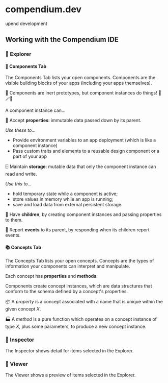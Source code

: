 # compendium.dev

upend development

## Working with the Compendium IDE

### 🧭 Explorer

#### 🧱 Components Tab

The Components Tab lists your open components. Components are the visible building blocks of your apps (including your apps themselves).

🧪 Components are inert prototypes, but component instances do things! 🧙🪄✨

A component instance can...

🎁 Accept **properties**: immutable data passed down by its parent.

_Use these to..._

- Provide environment variables to an app deployment (which is like a component instance)
- Pass custom traits and elements to a reusable design component or a part of your app

🗄️ Maintain **storage**: mutable data that only the component instance can read and write.

_Use this to..._

- hold temporary state while a component is active;
- store values in memory while an app is running;
- save and load data from external persistent storage.

🐣 Have **children**, by creating component instances and passing properties to them.

📣 Report **events** to its parent, by responding when its children report events.

#### 📚 Concepts Tab

The Concepts Tab lists your open concepts. Concepts are the types of information your components can interpret and manipulate.

Each concept has **properties** and **methods**. 

Components create concept instances, which are data structures that conform to the schema defined by a concept's properties.

📦 A *property* is a concept associated with a name that is unique within the given concept _X_.

🏭 A *method* is a pure function which operates on a concept instance of type _X_, plus some parameters, to produce a new concept instance.

### 🔎 Inspector

The Inspector shows detail for items selected in the Explorer.

### 👀 Viewer

The Viewer shows a preview of items selected in the Explorer.
